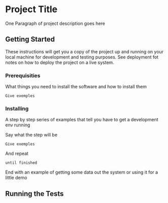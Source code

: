 # Project Title

One Paragraph of project description goes here

## Getting Started

These instructions will get you a copy of the project up and running on your local machine for development and testing purposes. See deployment fot notes on how to deploy the project on a live system.

### Prerequisities

What things you need to install the software and how to install them

```
Give exemples
```

### Installing

A step by step series of examples that tell you have to get a development env running

Say what the step will be

```
Give exemples
```

And repeat

```
until finished
```

End with an example of getting some data out the system or using it for a little demo


## Running the Tests
